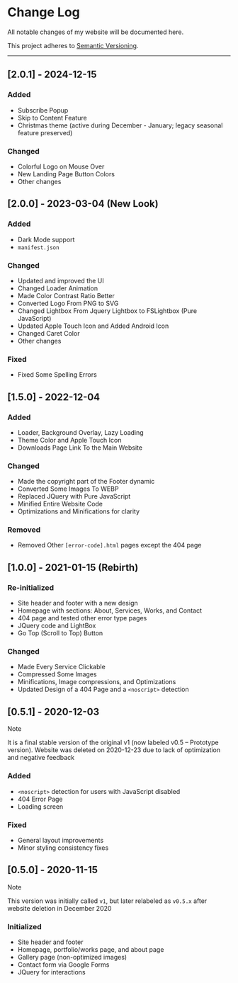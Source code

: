 # Change Log
All notable changes of my website will be documented here.

This project adheres to [Semantic Versioning](https://semver.org/spec/v2.0.0.html).

---
## [2.0.1] - 2024-12-15
### Added
- Subscribe Popup
- Skip to Content Feature
- Christmas theme (active during December - January; legacy seasonal feature preserved)
### Changed
- Colorful Logo on Mouse Over
- New Landing Page Button Colors
- Other changes

## [2.0.0] - 2023-03-04 (New Look)
### Added
- Dark Mode support
- `manifest.json`
### Changed
- Updated and improved the UI
- Changed Loader Animation
- Made Color Contrast Ratio Better
- Converted Logo From PNG to SVG
- Changed Lightbox From Jquery Lightbox to FSLightbox (Pure JavaScript)
- Updated Apple Touch Icon and Added Android Icon
- Changed Caret Color
- Other changes
### Fixed
- Fixed Some Spelling Errors

## [1.5.0] - 2022-12-04
### Added
- Loader, Background Overlay, Lazy Loading
- Theme Color and Apple Touch Icon
- Downloads Page Link To the Main Website
### Changed
- Made the copyright part of the Footer dynamic
- Converted Some Images To WEBP
- Replaced JQuery with Pure JavaScript
- Minified Entire Website Code
- Optimizations and Minifications for clarity
### Removed
- Removed Other `[error-code].html` pages except the 404 page

## [1.0.0] - 2021-01-15 (Rebirth)
### Re-initialized
- Site header and footer with a new design
- Homepage with sections: About, Services, Works, and Contact
- 404 page and tested other error type pages
- JQuery code and LightBox
- Go Top (Scroll to Top) Button
### Changed
- Made Every Service Clickable
- Compressed Some Images
- Minifications, Image compressions, and Optimizations
- Updated Design of a 404 Page and a `<noscript>` detection

## [0.5.1] - 2020-12-03
> [!NOTE]
> It is a final stable version of the original v1 (now labeled v0.5 – Prototype version).
> Website was deleted on 2020-12-23 due to lack of optimization and negative feedback
### Added
- `<noscript>` detection for users with JavaScript disabled
- 404 Error Page
- Loading screen
### Fixed
- General layout improvements
- Minor styling consistency fixes

## [0.5.0] - 2020-11-15
> [!NOTE]
> This version was initially called `v1`, but later relabeled as `v0.5.x` after website deletion in December 2020
### Initialized
- Site header and footer
- Homepage, portfolio/works page, and about page
- Gallery page (non-optimized images)
- Contact form via Google Forms
- JQuery for interactions
